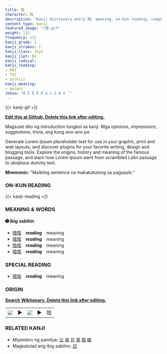 ```yaml
---
title: 陰
character: 陰
description: "Kanji dictionary entry 陰: meaning, on-kun reading, compounds, origin, related kanji"
content_type: kanji
featured_image: "/陰.gif"
weight: 111
frequency: 111
kanji_grade: 1
kanji_strokes: 1
kanji_class: Jōyō
kanji_jlpt: N1
kanji_radical: 
kanji_reading: 
- DAI
- TAI
- oo(kii)
kanji_meaning:
- malaki
chōon: "Ā Ī Ū Ē Ō ā ī ū ē ō ’"
---
```

[//]: # (Don't edit the line below. Kanji animated GIF code is automatically generated.)
{{< kanji-gif >}}

[//]: # (Edit below this line.)

**[Edit this at Github. Delete this link after editing.](https://github.com/tim0g/tim/tree/main/content/kanji/陰/index.md)**

Magsulat dito ng introduction tungkol sa kanji. Mga opinions, impressions, suggestions, trivia, ang kung ano-ano pa.

Generate Lorem Ipsum placeholder text for use in your graphic, print and web layouts, and discover plugins for your favorite writing, design and blogging tools. Explore the origins, history and meaning of the famous passage, and learn how Lorem Ipsum went from scrambled Latin passage to ubiqitous dummy text.
 
**Mnemonic:** "Maikling sentence na makakatulong sa pagsaulo."

### ON-KUN READING

[//]: # (Don't edit the line below. ON-KUN READING code is automatically generated.)
{{< kanji-reading >}}

### MEANING & WORDS

#### ➊ **Ibig sabihin**
  - [陰](../陰)[陰](../陰)　***reading***　meaning
  - [陰](../陰)[陰](../陰)　***reading***　meaning
  - [陰](../陰)[陰](../陰)　***reading***　meaning
  - [陰](../陰)[陰](../陰)　***reading***　meaning

### SPECIAL READING
  - [陰](../陰)[陰](../陰)　***reading***　meaning

### ORIGIN

**[Search Wiktionary. Delete this link after editing.](https://wiktionary.org/wiki/陰)**
<table class="kanji-table"><tr><td>
<img src="60px-陰-bronze.svg.png">
</td><td>▶</td><td>
<img src="60px-陰-oracle.svg.png">
</td><td>▶</td>
<td class="kanji-origin">陰</td>
</tr></table>

### RELATED KANJI
- Miyembro ng pamilya: [父](../父) [母](../母) [兄](../兄) [弟](../弟) [陰](../陰) [娘](../娘)
- Magkatulad ang ibig sabihin: [日](../日)
